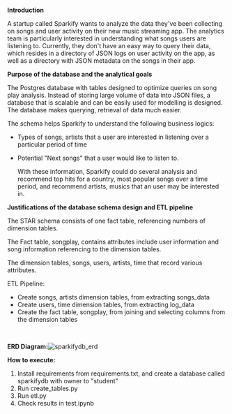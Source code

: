 **Introduction**

A startup called Sparkify wants to analyze the data they've been collecting on songs and user activity on their new music streaming app. The analytics team is particularly interested in understanding what songs users are listening to. Currently, they don't have an easy way to query their data, which resides in a directory of JSON logs on user activity on the app, as well as a directory with JSON metadata on the songs in their app.

**Purpose of the database and the analytical goals**

The Postgres database with tables designed to optimize queries on song play analysis. Instead of storing large volume of data into JSON files, a database that is scalable and can be easily used for modelling is designed. The database makes querying, retrieval of data much easier.

The schema helps Sparkify to understand the following business logics:

- Types of songs, artists that a user are interested in listening over a particular period of time

- Potential "Next songs" that a user would like to listen to.

  With these information, Sparkify could do several analysis and recommend top hits for a country, most popular songs over a time period, and recommend artists, musics that an user may be interested in.

**Justifications of the database schema design and ETL pipeline**

The STAR schema consists of one fact table, referencing numbers of dimension tables. 

The Fact table, songplay, contains attributes include user information and song information referencing to the dimension tables.

The dimension tables, songs, users, artists, time that record various attributes.

ETL Pipeline:

- Create songs, artists dimension tables, from extracting songs_data
- Create users, time dimension tables, from extracting log_data
- Create the fact table, songplay, from joining and selecting columns from the dimension tables

​		

**ERD Diagram:**![sparkifydb_erd](https://user-images.githubusercontent.com/64809520/144441165-5bfda6d7-34e8-47b4-a2c1-81890553a2e9.png)


**How to execute:**

1. Install requirements from requirements.txt, and create a database called sparkifydb with owner to "student"
2. Run create_tables.py
3. Run etl.py
4. Check results in test.ipynb

